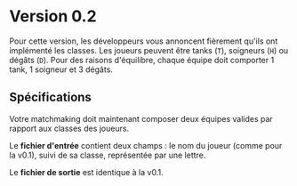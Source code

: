 # Version 0.2

Pour cette version, les développeurs vous annoncent fièrement qu'ils ont implémenté les classes. Les joueurs peuvent 
être tanks (`T`), soigneurs (`H`) ou dégâts (`D`). Pour des raisons d'équilibre, chaque équipe doit comporter 1 tank, 
1 soigneur et 3 dégâts.
  
## Spécifications
  
Votre matchmaking doit maintenant composer deux équipes valides par rapport aux classes des joueurs.

Le **fichier d'entrée** contient deux champs : le nom du joueur (comme pour la v0.1), suivi de sa classe, représentée
par une lettre.

Le **fichier de sortie** est identique à la v0.1.
